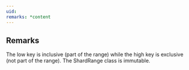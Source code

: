 ```yaml
---
uid: 
remarks: *content
---
```

## Remarks  
 The low key is inclusive (part of the range) while the high key is exclusive             (not part of the range). The ShardRange class is immutable.